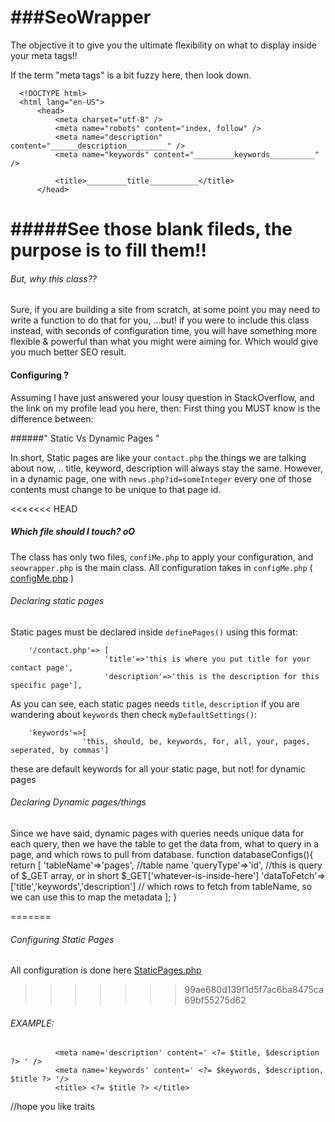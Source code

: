 ###SeoWrapper
===========

The objective it to give you the ultimate flexibility on what to display inside your meta tags!!

If the term "meta tags" is a bit fuzzy here, then look down.

      <!DOCTYPE html>
      <html lang="en-US">
          <head>
              <meta charset="utf-8" />
              <meta name="robots" content="index, follow" />
              <meta name="description" content="______description_________" />
              <meta name="keywords" content="_________keywords__________" />
              
              <title>_________title___________</title>
          </head>




#####See those blank fileds, the purpose is to fill them!!
===========

###### But, why this class??

Sure, if you are building a site from scratch, at some point you may need to write a function to do that for you,
...but! if you were to include this class instead, with seconds of configuration time, you will have something more
flexible & powerful than what you might were aiming for. Which would give you much better SEO result.


#### Configuring ?

Assuming I have just answered your lousy question in StackOverflow, and the link on my profile lead you here, then:
      First thing you MUST know is the difference between:         

######" Static Vs Dynamic Pages "

In short, Static pages are like your `contact.php` the things we are talking about now, .. title, keyword, description
will always stay the same. However, in a dynamic page, one with `news.php?id=someInteger`
every one of those contents must change to be unique to that page id.


<<<<<<< HEAD
##### Which file should I touch? oO
The class has only two files, `confiMe.php` to apply your configuration, and `seowrapper.php` is the main class.
All configuration takes in `configMe.php` ( [configMe.php]( https://github.com/Eritrea/seoWrapper/blob/master/src/configMe.php) )


###### Declaring static pages

Static pages must be declared inside `definePages()` using this format:

        '/contact.php'=> [
                         'title'=>'this is where you put title for your contact page',
                         'description'=>'this is the description for this specific page'],

As you can see, each static pages needs `title`, `description` if you are wandering about `keywords` then check `myDefaultSettings()`:

        'keywords'=>[
                    'this, should, be, keywords, for, all, your, pages, seperated, by commas']

these are default keywords for all your static page, but not! for dynamic pages


###### Declaring Dynamic pages/things

Since we have said, dynamic pages with queries needs unique data for each query, then we have the table to get the data from,
what to query in a page, and which rows to pull from database.
        function databaseConfigs(){
             return [
                'tableName'=>'pages', //table name
                'queryType'=>'id', //this is query of $_GET array, or in short $_GET['whatever-is-inside-here']
                'dataToFetch'=>['title','keywords','description'] // which rows to fetch from tableName, so we can use this to map the metadata
            ];
        }



=======
###### Configuring Static Pages 
All configuration is done here [StaticPages.php]( https://github.com/Eritrea/seoWrapper/blob/master/src/StaticPages.php)


>>>>>>> 99ae680d139f1d5f7ac6ba8475ca69bf55275d62
###### EXAMPLE: 

              <meta name='description' content=' <?= $title, $description  ?> ' />
              <meta name='keywords' content=' <?= $keywords, $description, $title ?> '/>
              <title> <?= $title ?> </title>
//hope you like traits
